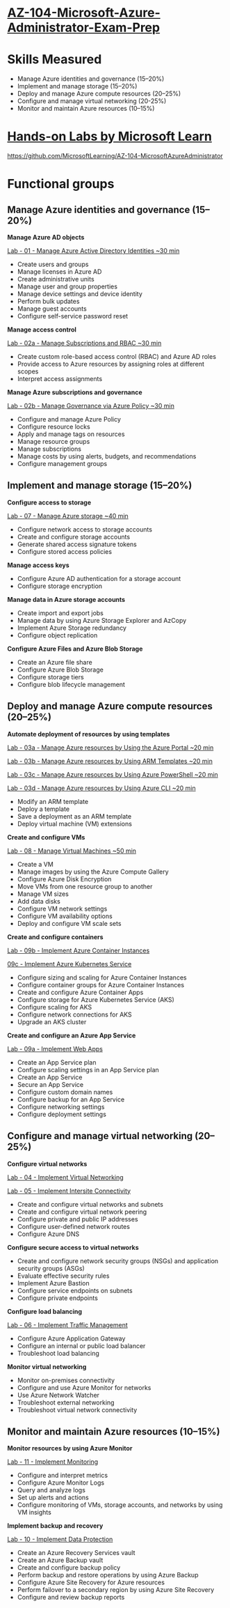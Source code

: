 # [AZ-104-Microsoft-Azure-Administrator-Exam-Prep](https://query.prod.cms.rt.microsoft.com/cms/api/am/binary/RE4pCWy)


# Skills Measured
- Manage Azure identities and governance (15–20%)
- Implement and manage storage (15–20%)
- Deploy and manage Azure compute resources (20–25%)
- Configure and manage virtual networking (20-25%)
- Monitor and maintain Azure resources (10–15%)

# [Hands-on Labs by Microsoft Learn](https://microsoftlearning.github.io/AZ-104-MicrosoftAzureAdministrator/)
https://github.com/MicrosoftLearning/AZ-104-MicrosoftAzureAdministrator



# Functional groups

## Manage Azure identities and governance (15–20%)

**Manage Azure AD objects**

[Lab - 01 - Manage Azure Active Directory Identities ~30 min](https://microsoftlearning.github.io/AZ-104-MicrosoftAzureAdministrator/Instructions/Labs/LAB_01-Manage_Azure_AD_Identities.html)

- Create users and groups
- Manage licenses in Azure AD
- Create administrative units
- Manage user and group properties
- Manage device settings and device identity
- Perform bulk updates
- Manage guest accounts
- Configure self-service password reset

**Manage access control**

[Lab - 02a - Manage Subscriptions and RBAC ~30 min](https://microsoftlearning.github.io/AZ-104-MicrosoftAzureAdministrator/Instructions/Labs/LAB_02a_Manage_Subscriptions_and_RBAC.html)

- Create custom role-based access control (RBAC) and Azure AD roles
- Provide access to Azure resources by assigning roles at different scopes
- Interpret access assignments

**Manage Azure subscriptions and governance**

[Lab - 02b - Manage Governance via Azure Policy ~30 min](https://microsoftlearning.github.io/AZ-104-MicrosoftAzureAdministrator/Instructions/Labs/LAB_02b-Manage_Governance_via_Azure_Policy.html)

- Configure and manage Azure Policy
- Configure resource locks
- Apply and manage tags on resources
- Manage resource groups
- Manage subscriptions
- Manage costs by using alerts, budgets, and recommendations
- Configure management groups

## Implement and manage storage (15–20%)

**Configure access to storage**

[Lab - 07 - Manage Azure storage ~40 min](https://microsoftlearning.github.io/AZ-104-MicrosoftAzureAdministrator/Instructions/Labs/LAB_07-Manage_Azure_Storage.html)

- Configure network access to storage accounts
- Create and configure storage accounts
- Generate shared access signature tokens
- Configure stored access policies

**Manage access keys**
- Configure Azure AD authentication for a storage account
- Configure storage encryption

**Manage data in Azure storage accounts**
- Create import and export jobs
- Manage data by using Azure Storage Explorer and AzCopy
- Implement Azure Storage redundancy
- Configure object replication

**Configure Azure Files and Azure Blob Storage**
- Create an Azure file share
- Configure Azure Blob Storage
- Configure storage tiers
- Configure blob lifecycle management

## Deploy and manage Azure compute resources (20–25%)

**Automate deployment of resources by using templates**

[Lab - 03a - Manage Azure resources by Using the Azure Portal ~20 min](https://microsoftlearning.github.io/AZ-104-MicrosoftAzureAdministrator/Instructions/Labs/LAB_03a-Manage_Azure_Resources_by_Using_the_Azure_Portal.html)

[Lab - 03b - Manage Azure resources by Using ARM Templates ~20 min](https://microsoftlearning.github.io/AZ-104-MicrosoftAzureAdministrator/Instructions/Labs/LAB_03b-Manage_Azure_Resources_by_Using_ARM_Templates.html)

[Lab - 03c - Manage Azure resources by Using Azure PowerShell ~20 min](https://microsoftlearning.github.io/AZ-104-MicrosoftAzureAdministrator/Instructions/Labs/LAB_03c-Manage_Azure_Resources_by_Using_Azure_PowerShell.html)

[Lab - 03d - Manage Azure resources by Using Azure CLI ~20 min](https://microsoftlearning.github.io/AZ-104-MicrosoftAzureAdministrator/Instructions/Labs/LAB_03d-Manage_Azure_Resources_by_Using_Azure_CLI.html)

- Modify an ARM template
- Deploy a template
- Save a deployment as an ARM template
- Deploy virtual machine (VM) extensions

**Create and configure VMs**

[Lab - 08 - Manage Virtual Machines ~50 min](https://microsoftlearning.github.io/AZ-104-MicrosoftAzureAdministrator/Instructions/Labs/LAB_08-Manage_Virtual_Machines.html)

- Create a VM
- Manage images by using the Azure Compute Gallery
- Configure Azure Disk Encryption
- Move VMs from one resource group to another
- Manage VM sizes
- Add data disks
- Configure VM network settings
- Configure VM availability options
- Deploy and configure VM scale sets

**Create and configure containers**

[Lab - 09b - Implement Azure Container Instances](https://microsoftlearning.github.io/AZ-104-MicrosoftAzureAdministrator/Instructions/Labs/LAB_09b-Implement_Azure_Container_Instances.html)

[09c - Implement Azure Kubernetes Service](https://microsoftlearning.github.io/AZ-104-MicrosoftAzureAdministrator/Instructions/Labs/LAB_09c-Implement_Azure_Kubernetes_Service.html)

- Configure sizing and scaling for Azure Container Instances
- Configure container groups for Azure Container Instances
- Create and configure Azure Container Apps
- Configure storage for Azure Kubernetes Service (AKS)
- Configure scaling for AKS
- Configure network connections for AKS
- Upgrade an AKS cluster

**Create and configure an Azure App Service**

[Lab - 09a - Implement Web Apps](https://microsoftlearning.github.io/AZ-104-MicrosoftAzureAdministrator/Instructions/Labs/LAB_09a-Implement_Web_Apps.html)

- Create an App Service plan
- Configure scaling settings in an App Service plan
- Create an App Service
- Secure an App Service
- Configure custom domain names
- Configure backup for an App Service
- Configure networking settings
- Configure deployment settings

## Configure and manage virtual networking (20–25%)

**Configure virtual networks**

[Lab - 04 - Implement Virtual Networking](https://microsoftlearning.github.io/AZ-104-MicrosoftAzureAdministrator/Instructions/Labs/LAB_04-Implement_Virtual_Networking.html)

[Lab - 05 - Implement Intersite Connectivity](https://microsoftlearning.github.io/AZ-104-MicrosoftAzureAdministrator/Instructions/Labs/LAB_05-Implement_Intersite_Connectivity.html)

- Create and configure virtual networks and subnets
- Create and configure virtual network peering
- Configure private and public IP addresses
- Configure user-defined network routes
- Configure Azure DNS

**Configure secure access to virtual networks**
- Create and configure network security groups (NSGs) and application security groups (ASGs)
- Evaluate effective security rules
- Implement Azure Bastion
- Configure service endpoints on subnets
- Configure private endpoints

**Configure load balancing**

[Lab - 06 - Implement Traffic Management](https://microsoftlearning.github.io/AZ-104-MicrosoftAzureAdministrator/Instructions/Labs/LAB_06-Implement_Network_Traffic_Management.html)

- Configure Azure Application Gateway
- Configure an internal or public load balancer
- Troubleshoot load balancing

**Monitor virtual networking**
- Monitor on-premises connectivity
- Configure and use Azure Monitor for networks
- Use Azure Network Watcher
- Troubleshoot external networking
- Troubleshoot virtual network connectivity

## Monitor and maintain Azure resources (10–15%)

**Monitor resources by using Azure Monitor**

[Lab - 11 - Implement Monitoring](https://microsoftlearning.github.io/AZ-104-MicrosoftAzureAdministrator/Instructions/Labs/LAB_11-Implement_Monitoring.html)

- Configure and interpret metrics
- Configure Azure Monitor Logs
- Query and analyze logs
- Set up alerts and actions
- Configure monitoring of VMs, storage accounts, and networks by using VM insights

**Implement backup and recovery**

[Lab - 10 - Implement Data Protection](https://microsoftlearning.github.io/AZ-104-MicrosoftAzureAdministrator/Instructions/Labs/LAB_10-Implement_Data_Protection.html)

- Create an Azure Recovery Services vault
- Create an Azure Backup vault
- Create and configure backup policy
- Perform backup and restore operations by using Azure Backup
- Configure Azure Site Recovery for Azure resources
- Perform failover to a secondary region by using Azure Site Recovery
- Configure and review backup reports
